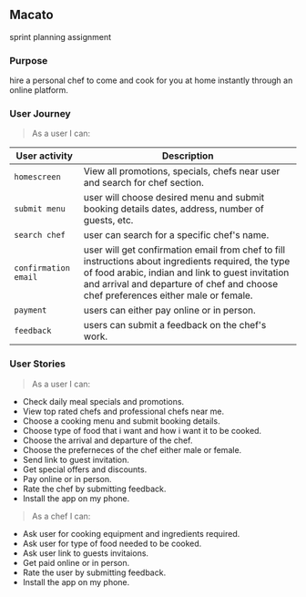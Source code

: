 ## Macato
sprint planning assignment

### Purpose
hire a personal chef to come and cook for you at home instantly through an online platform.
### User Journey
> As a user I can:


| User activity | Description |
| --- | --- |
| `homescreen` | View all promotions, specials, chefs near user and search for chef section.|
| `submit menu` | user will choose desired menu and submit booking details dates, address, number of guests, etc.|
| `search chef` | user can search for a specific chef's name.|
| `confirmation email` | user will get confirmation email from chef to fill instructions about ingredients required, the type of food arabic, indian and link to guest invitation and arrival and departure of chef and choose chef preferences either male or female.|
| `payment` | users can either pay online or in person.|
| `feedback` | users can submit a feedback on the chef's work. |

### User Stories

> As a user I can:
- Check daily meal specials and promotions.
- View top rated chefs and professional chefs near me.
- Choose a cooking menu and submit booking details.
- Choose type of food that i want and how i want it to be cooked.
- Choose the arrival and departure of the chef.
- Choose the preferneces of the chef either male or female.
- Send link to guest invitation.
- Get special offers and discounts.
- Pay online or in person.
- Rate the chef by submitting feedback.
- Install the app on my phone. 

 > As a chef I can:
- Ask user for cooking equipment and ingredients required.
- Ask user for type of food needed to be cooked.
- Ask user link to guests invitaions.
- Get paid online or in person.
- Rate the user by submitting feedback.
- Install the app on my phone. 



